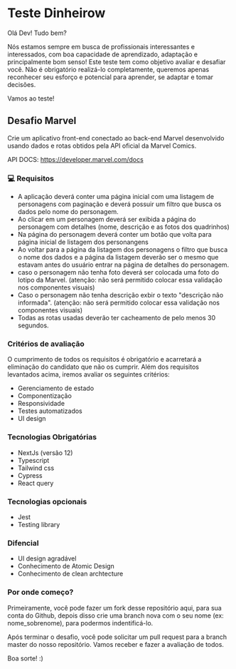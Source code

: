 # Teste Dinheirow
Olá Dev! Tudo bem?

Nós estamos sempre em busca de profissionais interessantes e interessados, com boa capacidade de aprendizado, adaptação e principalmente bom senso! Este teste tem como objetivo avaliar e desafiar você. Não é obrigatório realizá-lo completamente, queremos apenas reconhecer seu esforço e potencial para aprender, se adaptar e tomar decisões.

Vamos ao teste!

## Desafio Marvel
Crie um aplicativo front-end conectado ao back-end Marvel desenvolvido usando dados e rotas obtidos pela API oficial da Marvel Comics.

API DOCS: https://developer.marvel.com/docs

### 💻 Requisitos 

- A aplicação deverá conter uma página inicial com uma listagem de personagens com paginação e deverá possuir um filtro que busca os dados pelo nome do personagem.
- Ao clicar em um personagem deverá ser exibida a página do personagem com detalhes (nome, descrição e as fotos dos quadrinhos)
- Na página do personagem deverá conter um botão que volta para página inicial de listagem dos personangens
- Ao voltar para a página da listagem dos personagens o filtro que busca o nome dos dados e a página da listagem deverão ser o mesmo que estavam antes do usuário entrar na página de detalhes do personagem.
- caso o personagem não tenha foto deverá ser colocada uma foto do lotipo da Marvel. (atenção: não será permitido colocar essa validação nos componentes visuais)
- Caso o personagem não tenha descrição exbir o texto "descrição não informada". (atenção: não será permitido colocar essa validação nos componentes visuais)
- Todas as rotas usadas deverão ter cacheamento de pelo menos 30 segundos.

### Critérios de avaliação
O cumprimento de todos os requisitos é obrigatório e acarretará a eliminação do candidato que não os cumprir.
Além dos requisitos levantados acima, iremos avaliar os seguintes critérios:
  - Gerenciamento de estado
  - Componentização
  - Responsividade
  - Testes automatizados
  - UI design

### Tecnologias Obrigatórias
 - NextJs (versão 12)
 - Typescript
 - Tailwind css
 - Cypress
 - React query

### Tecnologias opcionais 
 - Jest
 - Testing library

### Difencial
 - UI design agradável
 - Conhecimento de Atomic Design 
 - Conhecimento de clean archtecture

### Por onde começo?
Primeiramente, você pode fazer um fork desse repositório aqui, para sua conta do Github, depois disso crie uma branch nova com o seu nome (ex: nome_sobrenome), para podermos indentificá-lo.

Após terminar o desafio, você pode solicitar um pull request para a branch master do nosso repositório. Vamos receber e fazer a avaliação de todos.

Boa sorte! :)
